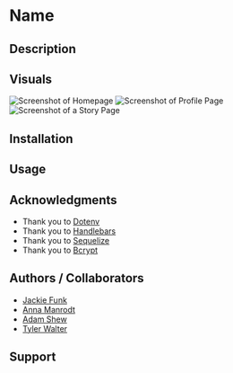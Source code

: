 # Name


## Description


## Visuals
![Screenshot of Homepage](xxxxxxxxxxx)
![Screenshot of Profile Page](xxxxxxxxxxx)
![Screenshot of a Story Page](xxxxxxxxxxx)


## Installation


## Usage


## Acknowledgments
* Thank you to [Dotenv](https://www.npmjs.com/package/dotenv)
* Thank you to [Handlebars](https://handlebarsjs.com/)
* Thank you to [Sequelize](https://www.npmjs.com/package/sequelize)
* Thank you to [Bcrypt](https://www.npmjs.com/package/bcrypt)

## Authors / Collaborators
* [Jackie Funk]()
* [Anna Manrodt]()
* [Adam Shew]()
* [Tyler Walter](https://github.com/TyWalter)

## Support


